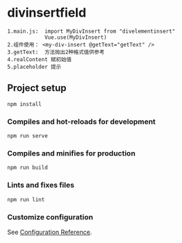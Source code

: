 # divinsertfield
```
1.main.js:  import MyDivInsert from "divelementinsert"
            Vue.use(MyDivInsert)
2.组件使用： <my-div-insert @getText="getText" />
3.getText:  方法抛出2种格式值供参考
4.realContent 赋初始值
5.placeholder 提示
```
## Project setup
```
npm install
```

### Compiles and hot-reloads for development
```
npm run serve
```

### Compiles and minifies for production
```
npm run build
```

### Lints and fixes files
```
npm run lint
```

### Customize configuration
See [Configuration Reference](https://cli.vuejs.org/config/).
